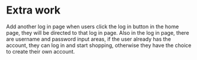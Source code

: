 # Extra work

Add another log in page when users click the log in button in the home page, they will be directed to that log in page. Also in the log in page, there are username and password input areas, if the user already has the account, they can log in and start shopping, otherwise they have the choice to create their own account.
